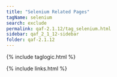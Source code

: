 ```yaml
---
title: "Selenium Related Pages"
tagName: selenium
search: exclude
permalink: qaf-2.1.12/tag_selenium.html
sidebar: qaf_2_1_12-sidebar
folder: qaf-2.1.12
---
```

{% include taglogic.html %}

{% include links.html %}
